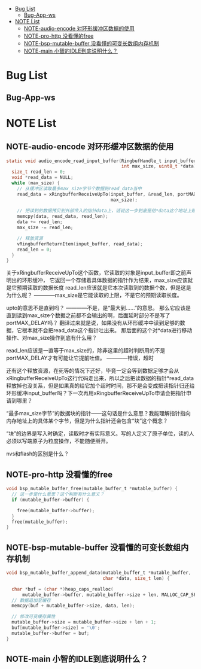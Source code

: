 <!-- title: 小智AI项目笔记 -->
- [Bug List](#bug-list)
  - [Bug-App-ws](#bug-app-ws)
- [NOTE List](#note-list)
  - [NOTE-audio-encode 对环形缓冲区数据的使用](#note-audio-encode-对环形缓冲区数据的使用)
  - [NOTE-pro-http 没看懂的free](#note-pro-http-没看懂的free)
  - [NOTE-bsp-mutable-buffer 没看懂的可变长数组内存机制](#note-bsp-mutable-buffer-没看懂的可变长数组内存机制)
  - [NOTE-main 小智的IDLE到底说明什么？](#note-main-小智的idle到底说明什么)


# Bug List

## Bug-App-ws 







# NOTE List

## NOTE-audio-encode 对环形缓冲区数据的使用
```c
static void audio_encode_read_input_buffer(RingbufHandle_t input_buffer,
                                           int max_size, uint8_t *data) {
  size_t read_len = 0;
  void *read_data = NULL;
  while (max_size) {
    // 从缓冲区读取最多max_size字节个数据到read_data当中
    read_data = xRingbufferReceiveUpTo(input_buffer, &read_len, portMAX_DELAY,
                                       max_size);
    
    // 把读到的数据拷贝到外部传入的指针data上，话说这一步到底是给*data这个地址上赋值，还是把*data指向了read_data?
    memcpy(data, read_data, read_len);
    data += read_len;
    max_size -= read_len;

    // 释放资源
    vRingbufferReturnItem(input_buffer, read_data);
    read_len = 0;
  }
}
```
关于xRingbufferReceiveUpTo这个函数，它读取的对象是input_buffer即之前声明出的环形缓冲，
它返回一个存储着具体数据的指针作为结果，max_size应该就是它预期读取的数据长度
read_len应该就是它本次读取到的数据个数，但是这是为什么呢？
————max_size是它能读取的上限，不是它的预期读取长度。

upto的意思不是直到吗？
————不是，是“最大到……”的意思。
那么它应该是直到读到max_size个数据之前都不会输出的啊，后面延时部分不是写了portMAX_DELAY吗？
翻译过来就是说，如果没有从环形缓冲中读到足够的数据，它根本就不会把read_data这个指针吐出来。
那后面的这个对*data进行移动操作、对max_size操作到底有什么用？

read_len应该是一直等于max_size的，除非这里的超时判断用的不是portMAX_DELAY才有可能让它提前吐值。
————错误，超时

还有这个释放资源，在死等的情况下还好，毕竟一定会等到数据足够才会从xRingbufferReceiveUpTo这行代码走出来，所以之后把读数据的指针*read_data释放掉也没关系，但是如果真的给它加个超时时间，那不是会变成把读指针归还给环形缓冲input_buffer吗？下一次再用xRingbufferReceiveUpTo申请会把指针申请到哪里？

“最多max_size字节”的数据块的指针——这句话是什么意思？我能理解指针指向内存地址上的具体某个字节，但是为什么指针还会包含“块”这个概念？

“块”的边界是写入时确定，读取时才有实际意义。写的人定义了原子单位，读的人必须以写端原子为粒度操作，不能随便掰开。

nvs和flash的区别是什么？


## NOTE-pro-http 没看懂的free

```c
void bsp_mutable_buffer_free(mutable_buffer_t *mutable_buffer) {
  // 这一步是什么意思？这个判断有什么意义？
  if (mutable_buffer->buffer) {

    free(mutable_buffer->buffer);
  }
  free(mutable_buffer);
}
```

## NOTE-bsp-mutable-buffer 没看懂的可变长数组内存机制
```c
void bsp_mutable_buffer_append_data(mutable_buffer_t *mutable_buffer,
                                    char *data, size_t len) {

  char *buf = (char *)heap_caps_realloc(
      mutable_buffer->buffer, mutable_buffer->size + len, MALLOC_CAP_SPIRAM);
  // 数据追加至缓存
  memcpy(buf + mutable_buffer->size, data, len);

  // 修改可变缓存属性
  mutable_buffer->size = mutable_buffer->size + len + 1;
  buf[mutable_buffer->size] = '\0';
  mutable_buffer->buffer = buf;
}
```


## NOTE-main 小智的IDLE到底说明什么？

